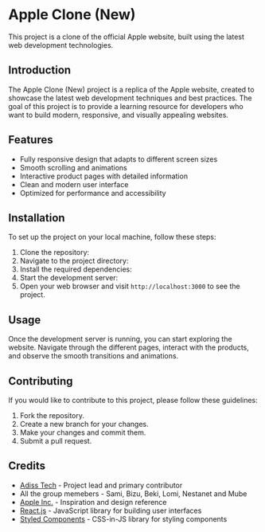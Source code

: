 # Apple Clone (New)  

This project is a clone of the official Apple website, built using the latest web development technologies.  

## Introduction  

The Apple Clone (New) project is a replica of the Apple website, created to showcase the latest web development techniques and best practices. The goal of this project is to provide a learning resource for developers who want to build modern, responsive, and visually appealing websites.  

## Features  

- Fully responsive design that adapts to different screen sizes  
- Smooth scrolling and animations  
- Interactive product pages with detailed information  
- Clean and modern user interface  
- Optimized for performance and accessibility  

## Installation  

To set up the project on your local machine, follow these steps:  

1. Clone the repository:
2. Navigate to the project directory:
3. Install the required dependencies:
4. Start the development server:
5. Open your web browser and visit `http://localhost:3000` to see the project.  

## Usage  

Once the development server is running, you can start exploring the website. Navigate through the different pages, interact with the products, and observe the smooth transitions and animations.  

## Contributing  

If you would like to contribute to this project, please follow these guidelines:  

1. Fork the repository.  
2. Create a new branch for your changes.  
3. Make your changes and commit them.  
4. Submit a pull request.  

## Credits  

- [Adiss Tech](https://github.com/adiss-tech) - Project lead and primary contributor
- All the group memebers - Sami, Bizu, Beki, Lomi, Nestanet and Mube
- [Apple Inc.](https://www.apple.com/) - Inspiration and design reference  
- [React.js](https://reactjs.org/) - JavaScript library for building user interfaces  
- [Styled Components](https://styled-components.com/) - CSS-in-JS library for styling components
